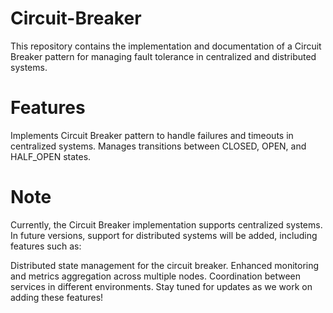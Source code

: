 # Circuit-Breaker

This repository contains the implementation and documentation of a Circuit Breaker pattern for managing fault tolerance in centralized and distributed systems.

# Features

Implements Circuit Breaker pattern to handle failures and timeouts in centralized systems.
Manages transitions between CLOSED, OPEN, and HALF_OPEN states.

# Note

Currently, the Circuit Breaker implementation supports centralized systems. In future versions, support for distributed systems will be added, including features such as:

Distributed state management for the circuit breaker.
Enhanced monitoring and metrics aggregation across multiple nodes.
Coordination between services in different environments.
Stay tuned for updates as we work on adding these features!
